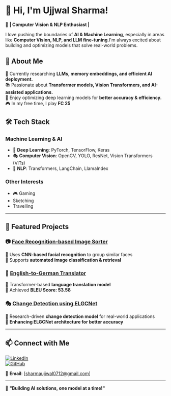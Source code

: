 # 👋 Hi, I'm Ujjwal Sharma!  

🎯 **| Computer Vision & NLP Enthusiast |**

I love pushing the boundaries of **AI & Machine Learning**, especially in areas like **Computer Vision, NLP, and LLM fine-tuning**.I'm always excited about building and optimizing models that solve real-world problems.  

## 🚀 About Me  
🔬 Currently researching **LLMs, memory embeddings, and efficient AI deployment.**  
📚 Passionate about **Transformer models, Vision Transformers, and AI-assisted applications.**  
🔧 Enjoy optimizing deep learning models for **better accuracy & efficiency.**  
🎮 In my free time, I play **FC 25**  

## 🛠️ Tech Stack  
### **Machine Learning & AI**  
- 🤖 **Deep Learning**: PyTorch, TensorFlow, Keras  
- 🎭 **Computer Vision**: OpenCV, YOLO, ResNet, Vision Transformers (ViTs)  
- 🧠 **NLP**: Transformers, LangChain, LlamaIndex  

### **Other Interests**  
- 🎮 Gaming
-    Sketching
-    Travelling


---

## 📌 Featured Projects  

### 📷 **[Face Recognition-based Image Sorter](https://github.com/yourrepo)**  
🔹 Uses **CNN-based facial recognition** to group similar faces  
🔹 Supports **automated image classification & retrieval**  

### 📝 **[English-to-German Translator](https://github.com/yourrepo)**  
🔹 Transformer-based **language translation model**  
🔹 Achieved **BLEU Score: 53.58**  

### 🎭 **[Change Detection using ELGCNet](https://github.com/yourrepo)**  
🔹 Research-driven **change detection model** for real-world applications  
🔹 **Enhancing ELGCNet architecture for better accuracy**  

---
## 📫 Connect with Me  
[![LinkedIn](https://img.shields.io/badge/LinkedIn-0077B5?style=flat-square&logo=linkedin&logoColor=white)](https://www.linkedin.com/in/ujjwal-sharma/)  
[![GitHub](https://img.shields.io/badge/GitHub-100000?style=flat-square&logo=github&logoColor=white)](https://github.com/UjjwalSharma)   

📩 **Email**: [sharmaujjwal0712@gmail.com]  

---

🚀 **"Building AI solutions, one model at a time!"**  


<!--
**Ujjwal0712/Ujjwal0712** is a ✨ _special_ ✨ repository because its `README.md` (this file) appears on your GitHub profile.

Here are some ideas to get you started:

- 🔭 I’m currently working on ...
- 🌱 I’m currently learning ...
- 👯 I’m looking to collaborate on ...
- 🤔 I’m looking for help with ...
- 💬 Ask me about ...
- 📫 How to reach me: ...
- 😄 Pronouns: ...
- ⚡ Fun fact: ...
-->
